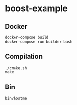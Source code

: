 # boost-example

## Docker
```
docker-compose build
docker-compose run builder bash
```

## Compilation
```
./cmake.sh
make
```

## Bin

```
bin/hostme
```
